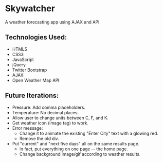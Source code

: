 # Skywatcher
A weather forecasting app using AJAX and API.

## Technologies Used:
- HTML5
- CSS3
- JavaScript
- jQuery
- Twitter Bootstrap
- AJAX
- Open Weather Map API

## Future Iterations:
- Pressure: Add comma placeholders.
- Temperature: No decimal places.
- Allow user to change units between C, F, and K.
- Get weather icon (image tag) to work.
- Error message:
  - Change it to animate the existing "Enter City" text with a glowing red.
  - Remove the old div.
- Put "current" and "next five days" all on the same results page.
  - In fact, put everything on one page -- the home page.
  - Change background image/gif according to weather results.